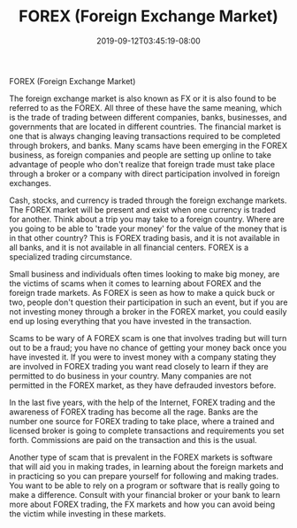 ﻿---
title: "FOREX (Foreign Exchange Market)"
date: 2019-09-12T03:45:19-08:00
description: "Forex Tips for Web Success"
featured_image: "/images/Forex.jpg"
tags: ["Forex"]
---

FOREX (Foreign Exchange Market)

The foreign exchange market is also known as FX or it is also found to be referred to as the FOREX. All three of these have the same meaning, which is the trade of trading between different companies, banks, businesses, and governments that are located in different countries. The financial market is one that is always changing leaving transactions required to be completed through brokers, and banks. Many scams have been emerging in the FOREX business, as foreign companies and people are setting up online to take advantage of people who don't realize that foreign trade must take place through a broker or a company with direct participation involved in foreign exchanges. 

Cash, stocks, and currency is traded through the foreign exchange markets. The FOREX market will be present and exist when one currency is traded for another. Think about a trip you may take to a foreign country. Where are you going to be able to 'trade your money' for the value of the money that is in that other country? This is FOREX trading basis, and it is not available in all banks, and it is not available in all financial centers. FOREX is a specialized trading circumstance. 

Small business and individuals often times looking to make big money, are the victims of scams when it comes to learning about FOREX and the foreign trade markets. As FOREX is seen as how to make a quick buck or two, people don't question their participation in such an event, but if you are not investing money through a broker in the FOREX market, you could easily end up losing everything that you have invested in the transaction. 

Scams to be wary of 
A FOREX scam is one that involves trading but will turn out to be a fraud; you have no chance of getting your money back once you have invested it. If you were to invest money with a company stating they are involved in FOREX trading you want read closely to learn if they are permitted to do business in your country. Many companies are not permitted in the FOREX market, as they have defrauded investors before. 

In the last five years, with the help of the Internet, FOREX trading and the awareness of FOREX trading has become all the rage. Banks are the number one source for FOREX trading to take place, where a trained and licensed broker is going to complete transactions and requirements you set forth. Commissions are paid on the transaction and this is the usual. 

Another type of scam that is prevalent in the FOREX markets is software that will aid you in making trades, in learning about the foreign markets and in practicing so you can prepare yourself for following and making trades. You want to be able to rely on a program or software that is really going to make a difference. Consult with your financial broker or your bank to learn more about FOREX trading, the FX markets and how you can avoid being the victim while investing in these markets.


